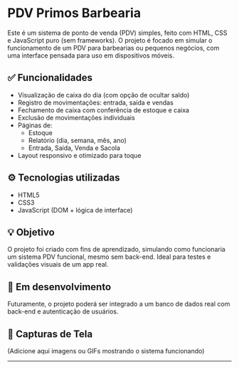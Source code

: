 # PDV Primos Barbearia

Este é um sistema de ponto de venda (PDV) simples, feito com HTML, CSS e JavaScript puro (sem frameworks). O projeto é focado em simular o funcionamento de um PDV para barbearias ou pequenos negócios, com uma interface pensada para uso em dispositivos móveis.

## ✅ Funcionalidades

- Visualização de caixa do dia (com opção de ocultar saldo)
- Registro de movimentações: entrada, saída e vendas
- Fechamento de caixa com conferência de estoque e caixa
- Exclusão de movimentações individuais
- Páginas de:
  - Estoque
  - Relatório (dia, semana, mês, ano)
  - Entrada, Saída, Venda e Sacola
- Layout responsivo e otimizado para toque

## ⚙️ Tecnologias utilizadas

- HTML5
- CSS3
- JavaScript (DOM + lógica de interface)

## 💡 Objetivo

O projeto foi criado com fins de aprendizado, simulando como funcionaria um sistema PDV funcional, mesmo sem back-end. Ideal para testes e validações visuais de um app real.

## 🚧 Em desenvolvimento

Futuramente, o projeto poderá ser integrado a um banco de dados real com back-end e autenticação de usuários.

## 📸 Capturas de Tela

(Adicione aqui imagens ou GIFs mostrando o sistema funcionando)

---